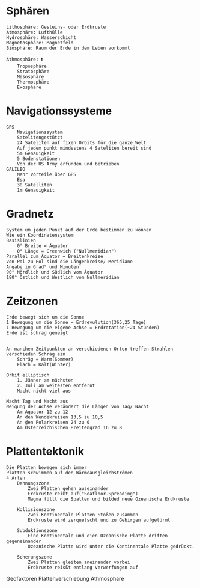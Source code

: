 # Sphären
	Lithosphäre: Gesteins- oder Erdkruste
	Atmosphäre: Lufthülle
	Hydrosphäre: Wasserschicht
	Magnetosphäre: Magnetfeld
	Biosphäre: Raum der Erde in dem Leben vorkommt

	Athmosphäre: ❗ 
		Troposphäre
		Stratosphäre
		Mesosphäre
		Thermosphäre
		Exosphäre

# Navigationssysteme
	GPS
		Navigationssystem
		Satelitengestützt
		24 Sateliten auf fixen Orbits für die ganze Welt
		Auf jedem punkt mindestens 4 Sateliten bereit sind
		5m Genauigkeit
		5 Bodenstationen
		Von der US Army erfunden und betrieben
	GALILEO
		Mehr Vorteile über GPS
		Esa
		30 Satelliten
		1m Genauigkeit

# Gradnetz
	System um jeden Punkt auf der Erde bestimmen zu können
	Wie ein Koordinatensystem
	Basislinien
		0° Breite = Äquator
		0° Länge = Greenwich ("Nullmeridian")
	Parallel zum Äquator = Breitenkreise
	Von Pol zu Pol sind die Längenkreise/ Meridiane
	Angabe in Grad° und Minuten'
	90° Nördlich und Südlich vom Äquator
	180° Östlich und Westlich vom Nullmeridian

# Zeitzonen
	Erde bewegt sich um die Sonne
	1 Bewegung um die Sonne = Erdrevulution(365,25 Tage)
	1 Bewegung um die eigene Achse = Erdrotation(~24 Stunden)
	Erde ist schräg geneigt


	An manchen Zeitpunkten an verschiedenen Orten treffen Strahlen verschieden Schräg ein
		Schräg = Warm(Sommer)
		Flach = Kalt(Winter)

	Orbit elliptisch
		1. Jänner am nächsten
		2. Juli am weitesten entfernt
		Macht nicht viel aus

	Macht Tag und Nacht aus
	Neigung der Achse verändert die Längen von Tag/ Nacht
		Am Aquator 12 zu 12
		An den Wendekreisen 13,5 zu 10,5
		An den Polarkreisen 24 zu 0
		Am Österreichischen Breitengrad 16 zu 8

# Plattentektonik
	Die Platten bewegen sich immer
	Platten schwimmen auf den Wärmeausgleichströmen
	4 Arten
		Dehnungszone
			Zwei Platten gehen auseinander
			Erdkruste reißt auf("Seafloor-Spreading")
			Magma füllt die Spalten und bilded neue Ozeanische Erdkruste
			
		Kollisionszone
			Zwei Kontinentale Platten Stoßen zusammen
			Erdkruste wird zerquetscht und zu Gebirgen aufgetürmt
			
		Subduktionszone
			Eine Kontinentale und eien Ozeanische Platte driften gegeneinander
			Ozeanische Platte wird unter die Kontinentale Platte gedrückt.
			
		Scherungszone
			Zwei Platten gleiten aneinander vorbei
			Erdkruste reisßt entlang Verwerfungen auf
			

Geofaktoren
Plattenverschiebung
Athmosphäre